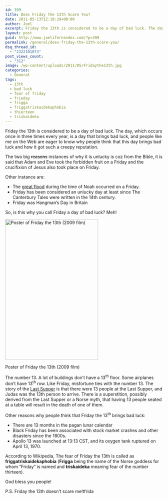 ```yaml
---
id: 399
title: Does Friday the 13th Scare You?
date: 2011-05-13T12:10:29+00:00
author: Joel
excerpt: Friday the 13th is considered to be a day of bad luck. The day, which occurs once in three times every year, is a day that brings bad luck, and people like me on the Web are eager to know why people think that this day brings bad luck and how it got such a creepy reputation.
layout: post
guid: http://www.joelifernandes.com/?p=399
permalink: /general/does-friday-the-13th-scare-you/
dsq_thread_id:
  - "2322101073"
post_views_count:
  - "312"
image: /wp-content/uploads/2011/05/Fridaythe13th.jpg
categories:
  - General
tags:
  - 13th
  - bad luck
  - fear of friday
  - frieday
  - frigga
  - friggatriskaidekaphobia
  - thierteen
  - triskaideka
---
```

Friday the 13th is considered to be a day of bad luck. The day, which occurs once in three times every year, is a day that brings bad luck, and people like me on the Web are eager to know why people think that this day brings bad luck and how it got such a creepy reputation.

The two big <span style="text-decoration: line-through;">reasons</span> instances of why it is unlucky is coz from the Bible, it is said that Adam and Eve took the forbidden fruit on a Friday and the crucifixion of Jesus also took place on Friday.

Other instance are:

  * The <a href="http://en.wikipedia.org/wiki/Noah's_Ark" target="_blank">great flood</a> during the time of Noah occurred on a Friday.
  * Friday has been considered an unlucky day at least since The Canterbury Tales were written in the 14th century.
  * Friday was Hangman’s Day in Britain

So, is this why you call Friday a day of bad luck? Meh!

<!--more-->

<div id="attachment_400" style="width: 307px" class="wp-caption aligncenter">
  <img class="size-full wp-image-400 " title="Poster of Friday the 13th (2009 film)" src="http://www.joelifernandes.com/wp-content/uploads/2011/05/Fridaythe13th.jpg" alt="Poster of Friday the 13th (2009 film)" width="297" height="450" srcset="http://joelifernandes.com/wp-content/uploads/2011/05/Fridaythe13th-198x300.jpg 198w, http://joelifernandes.com/wp-content/uploads/2011/05/Fridaythe13th.jpg 297w" sizes="(max-width: 297px) 100vw, 297px" />
  
  <p class="wp-caption-text">
    Poster of Friday the 13th (2009 film)
  </p>
</div>

The number 13. A lot of buildings don&#8217;t have a 13<sup>th</sup> floor. Some airplanes don&#8217;t have 13<sup>th</sup> row. Like Friday, misfortune ties with the number 13. The story of the <a href="http://en.wikipedia.org/wiki/Last_Supper" target="_blank">Last Supper</a> is that there were 13 people at the Last Supper, and Judas was the 13th person to arrive. There is a superstition, possibly derived from the Last Supper or a Norse myth, that having 13 people seated at a table will result in the death of one of them.

Other reasons why people think that Friday the 13<sup>th</sup> brings bad luck:

  * There are 13 months in the pagan lunar calendar
  * Black Friday has been associated with stock market crashes and other disasters since the 1800s.
  * Apollo 13 was launched at 13:13 CST, and its oxygen tank ruptured on April 13, 1970.

According to Wikipedia, The fear of Friday the 13th is called as **friggatriskaidekaphobia** (**Frigga** being the name of the Norse goddess for whom &#8220;Friday&#8221; is named and **triskaideka** meaning fear of the number thirteen).

God bless you people!

P.S. Friday the 13th doesn&#8217;t scare me!tfrida